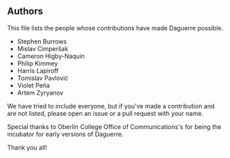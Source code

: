 ## Authors

This file lists the people whose contributions have made Daguerre possible.

* Stephen Burrows
* Mislav Cimperšak
* Cameron Higby-Naquin
* Philip Kimmey
* Harris Lapiroff
* Tomislav Pavlović
* Violet Peña
* Artem Zyryanov

We have tried to include everyone, but if you've made a contribution and are not listed, please open an issue or a pull request with your name.

Special thanks to Oberlin College Office of Communications's for being the incubator for early versions of Daguerre.

Thank you all!
